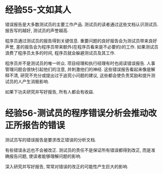 # 经验55-文如其人

错误报告是大多数测试员的主要工作产品. 测试员的读者通过这些文档认识测试员. 报告写的越好, 测试员的声誉越高.

程序员通过测试员的报告得到关键信息. 重要问题的良好报告会为测试员带来良好声誉, 差的报告会为程序员带来额外(在程序员看来是不必要的)的工作. 如果测试员浪费了程序员太多的时间, 程序员就会躲避测试员及其工作. 

程序员并不是测试员的唯一听众. 项目经理和执行经理有时也阅读错误报告. 人事管理问题会很快引起他们的注意, 并刺激他们的神经. 这些错误报告看起来像是解释不清, 研究不充分或提出过于追究小问题的建议, 这些都会使负责奖励和提升测试员的人产生消极影响.

如果下功夫研究并写好报告, 所有人都会有收益. 

# 经验56-测试员的程序错误分析会推动改正所报告的错误

测试员写的错误报告是要求改正错误的分析文档.

有些错误永远也不会被改正. 测试员的责任不是保证所有错误都得到改正, 而是准确报告问题, 使读者能够理解问题的影响.

深入研究并写好报告, 常常对错误的改正的可能性产生巨大的影响. 